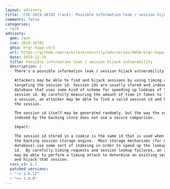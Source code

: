 ```yaml
---
layout: advisory
title: 'CVE-2019-16782 (rack): Possible information leak / session hijack vulnerability'
comments: false
categories:
- rack
advisory:
  gem: rack
  cve: 2019-16782
  ghsa: hrqr-hxpp-chr3
  url: https://github.com/rack/rack/security/advisories/GHSA-hrqr-hxpp-chr3
  date: 2019-12-18
  title: Possible information leak / session hijack vulnerability
  description: |
    There's a possible information leak / session hijack vulnerability in Rack.

    Attackers may be able to find and hijack sessions by using timing attacks
    targeting the session id. Session ids are usually stored and indexed in a
    database that uses some kind of scheme for speeding up lookups of that
    session id. By carefully measuring the amount of time it takes to look up
    a session, an attacker may be able to find a valid session id and hijack
    the session.

    The session id itself may be generated randomly, but the way the session is
    indexed by the backing store does not use a secure comparison.

    Impact:

    The session id stored in a cookie is the same id that is used when querying
    the backing session storage engine.  Most storage mechanisms (for example a
    database) use some sort of indexing in order to speed up the lookup of that
    id.  By carefully timing requests and session lookup failures, an attacker
    may be able to perform a timing attack to determine an existing session id
    and hijack that session.
  cvss_v3: 6.3
  patched_versions:
  - "~> 1.6.12"
  - ">= 2.0.8"
---
```

